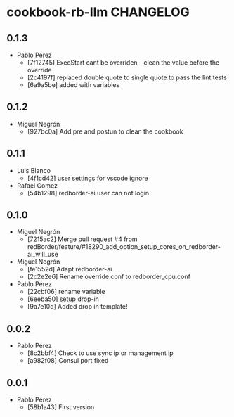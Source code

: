 cookbook-rb-llm CHANGELOG
===============

## 0.1.3

  - Pablo Pérez
    - [7f12745] ExecStart cant be overriden - clean the value before the override
    - [2c4197f] replaced double quote to single quote to pass the lint tests
    - [6a9a5be] added with variables

## 0.1.2

  - Miguel Negrón
    - [927bc0a] Add pre and postun to clean the cookbook

## 0.1.1

  - Luis Blanco
    - [4f1cd42] user settings for vscode ignore
  - Rafael Gomez
    - [54b1298] redborder-ai user can not login

## 0.1.0

  - Miguel Negrón
    - [7215ac2] Merge pull request #4 from redBorder/feature/#18290_add_option_setup_cores_on_redborder-ai_will_use
  - Miguel Negrón
    - [fe1552d] Adapt redborder-ai
    - [2c2e2e6] Rename override.conf to redborder_cpu.conf
  - Pablo Pérez
    - [22cbf06] rename variable
    - [6eeba50] setup drop-in
    - [9a7e10d] Added drop in template!

## 0.0.2

  - Pablo Pérez
    - [8c2bbf4] Check to use sync ip or management ip
    - [a982f08] Consul port fixed

## 0.0.1

  - Pablo Pérez
    - [58b1a43] First version
